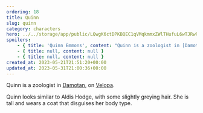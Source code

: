 ```yaml
---
ordering: 18
title: Quinn
slug: quinn
category: characters
hero: ../../storage/app/public/LQwgK6ctDPKBQEC1qVMqkmmxZWlTHufuL6wTJRwR.jpg
spoilers:
    - { title: 'Quinn Emmons', content: "Quinn is a zoologist in [Damotan](/category/planets-cities/damotan), on [Velopa](/category/planets-cities/velopa). The [Vinillense](/category/spaceships/vinillense) delivered five [tigers](/category/culture-history/tigers) to her, learning that she already had five and has been training the tigers to fight. Quinn is secretly the co-leader of an underground [resistance](/category/culture-history/resistance) with her partner, [Devorah](/category/characters/devorah).\r\n\r\nQuinn looks similar to Aldis Hodge, with some slightly greying hair. She is tall and wears a coat that disguises her body type.\r\n\r\n**Pronunciation:**\r\n- em’ muns" }
    - { title: null, content: null }
    - { title: null, content: null }
created_at: 2023-05-21T21:51:20+00:00
updated_at: 2023-05-31T21:00:36+00:00
---
```

Quinn is a zoologist in [Damotan](/category/planets-cities/damotan), on [Velopa](/category/planets-cities/velopa).

Quinn looks similar to Aldis Hodge, with some slightly greying hair. She is tall and wears a coat that disguises her body type.
